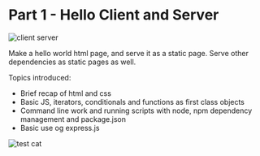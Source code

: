 Part 1 - Hello Client and Server
======

![client server](/img/ark_client_server.png)

Make a hello world html page, and serve it as a static page. Serve other dependencies as static pages as well.

Topics introduced:

* Brief recap of html and css
* Basic JS, iterators, conditionals and functions as first class objects
* Command line work and running scripts with node, npm dependency management and package.json
* Basic use og express.js


![test cat](/img/test_cat.jpg)